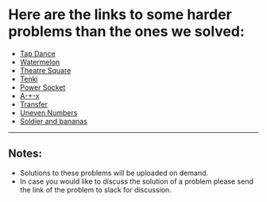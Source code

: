 Here are the links to some harder problems than the ones we solved:
===

* [Tap Dance](https://atcoder.jp/contests/abc141)
* [Watermelon](https://codeforces.com/problemset/problem/4/A)
* [Theatre Square](https://codeforces.com/problemset/problem/1/A)
* [Tenki](https://atcoder.jp/contests/abc139/tasks/abc139_a)
* [Power Socket](https://atcoder.jp/contests/abc139_b)
* [A-+-x](https://atcoder.jp/contests/abc137_a)
* [Transfer](https://atcoder.jp/contests/abc136/tasks/abc136_a)
* [Uneven Numbers](https://atcoder.jp/contests/abc136/tasks/abc136_b)
* [Soldier and bananas](https://codeforces.com/problemset/problem/546/A)

---------

Notes:
---

* Solutions to these problems will be uploaded on demand.
* In case you would like to discuss the solution of a problem please send the link of the problem to slack for discussion. 